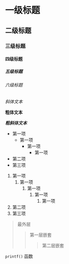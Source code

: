 # 一级标题  
  
## 二级标题  
  
### 三级标题  
  
#### 四级标题  
  
##### 五级标题  
  
###### 六级标题  
  
*斜体文本*  
  
**粗体文本**  
  
***粗斜体文本***  
  
* 第一项  
	*  第一项  
		* 第一项  
			* 第一项  
* 第二项  
* 第三项  
  
1. 第一项  
	1.  第一项
		1. 第一项
			1. 第一项
				1. 第一项
2. 第二项  
3. 第三项  
  
> 最外层  
> > 第一层嵌套  
> > > 第二层嵌套  
  
`printf()` 函数